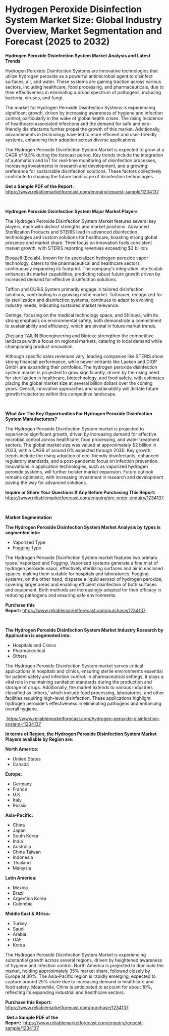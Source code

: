 <p><h1>Hydrogen Peroxide Disinfection System Market Size: Global Industry Overview, Market Segmentation and Forecast (2025 to 2032)</h1></p><p><strong>Hydrogen Peroxide Disinfection System Market Analysis and Latest Trends</strong></p>
<p><p>Hydrogen Peroxide Disinfection Systems are innovative technologies that utilize hydrogen peroxide as a powerful antimicrobial agent to disinfect surfaces, air, and water. These systems are gaining traction across various sectors, including healthcare, food processing, and pharmaceuticals, due to their effectiveness in eliminating a broad spectrum of pathogens, including bacteria, viruses, and fungi. </p><p>The market for Hydrogen Peroxide Disinfection Systems is experiencing significant growth, driven by increasing awareness of hygiene and infection control, particularly in the wake of global health crises. The rising incidence of healthcare-associated infections and the demand for safe and eco-friendly disinfectants further propel the growth of this market. Additionally, advancements in technology have led to more efficient and user-friendly systems, enhancing their adoption across diverse applications.</p><p>The Hydrogen Peroxide Disinfection System Market is expected to grow at a CAGR of 9.3% during the forecast period. Key trends include the integration of automation and IoT for real-time monitoring of disinfection processes, increasing investments in research and development, and a growing preference for sustainable disinfection solutions. These factors collectively contribute to shaping the future landscape of disinfection technologies.</p></p>
<p><strong>Get a Sample PDF of the Report:&nbsp;</strong> <a href="https://www.reliablemarketforecast.com/enquiry/request-sample/1234137?utm_campaign=3078&utm_medium=2&utm_source=Github&utm_content=ia&utm_term=13042025&utm_id=hydrogen-peroxide-disinfection-system">https://www.reliablemarketforecast.com/enquiry/request-sample/1234137</a></p>
<p>&nbsp;</p>
<p><strong>Hydrogen Peroxide Disinfection System Major Market Players</strong></p>
<p><p>The Hydrogen Peroxide Disinfection System Market features several key players, each with distinct strengths and market positions. Advanced Sterilization Products and STERIS lead in advanced disinfection technologies and custom solutions for healthcare, boasting strong global presence and market share. Their focus on innovation fuels consistent market growth, with STERIS reporting revenues exceeding $3 billion.</p><p>Bioquell (Ecolab), known for its specialized hydrogen peroxide vapor technology, caters to the pharmaceutical and healthcare sectors, continuously expanding its footprint. The company's integration into Ecolab enhances its market capabilities, predicting robust future growth driven by increased demand for effective disinfection solutions.</p><p>Tafflon and CURIS System primarily engage in tailored disinfection solutions, contributing to a growing niche market. Tuttnauer, recognized for its sterilization and disinfection systems, continues to adapt to evolving industry needs, indicating sustained market relevance.</p><p>Getinge, focusing on the medical technology space, and Shibuya, with its strong emphasis on environmental safety, both demonstrate a commitment to sustainability and efficiency, which are pivotal in future market trends. </p><p>Zhejiang TAILIN Bioengineering and Bioteke strengthen the competitive landscape with a focus on regional markets, catering to local demand while championing product innovation.</p><p>Although specific sales revenues vary, leading companies like STERIS show strong financial performance, while newer entrants like Laoken and DIOP GmbH are expanding their portfolios. The hydrogen peroxide disinfection system market is projected to grow significantly, driven by the rising need for sterilization in healthcare, biotechnology, and food safety, with estimates placing the global market size at several billion dollars over the coming years. Overall, innovative approaches and sustainability will dictate future growth trajectories within this competitive landscape.</p></p>
<p>&nbsp;</p>
<p><strong>What Are The Key Opportunities For Hydrogen Peroxide Disinfection System Manufacturers?</strong></p>
<p><p>The Hydrogen Peroxide Disinfection System market is projected to experience significant growth, driven by increasing demand for effective microbial control across healthcare, food processing, and water treatment sectors. The global market size was valued at approximately $2 billion in 2023, with a CAGR of around 6% expected through 2030. Key growth trends include the rising adoption of eco-friendly disinfectants, enhanced regulatory standards, and a post-pandemic focus on infection prevention. Innovations in application technologies, such as vaporized hydrogen peroxide systems, will further bolster market expansion. Future outlook remains optimistic, with increasing investment in research and development paving the way for advanced solutions.</p></p>
<p><strong>Inquire or Share Your Questions If Any Before Purchasing This Report:</strong> <a href="https://www.reliablemarketforecast.com/enquiry/pre-order-enquiry/1234137?utm_campaign=3078&utm_medium=2&utm_source=Github&utm_content=ia&utm_term=13042025&utm_id=hydrogen-peroxide-disinfection-system">https://www.reliablemarketforecast.com/enquiry/pre-order-enquiry/1234137</a></p>
<p>&nbsp;</p>
<p><strong>Market Segmentation</strong></p>
<p><strong>The Hydrogen Peroxide Disinfection System Market Analysis by types is segmented into:</strong></p>
<p><ul><li>Vaporized Type</li><li>Fogging Type</li></ul></p>
<p><p>The Hydrogen Peroxide Disinfection System market features two primary types: Vaporized and Fogging. Vaporized systems generate a fine mist of hydrogen peroxide vapor, effectively sterilizing surfaces and air in enclosed spaces, making them suitable for hospitals and laboratories. Fogging systems, on the other hand, disperse a liquid aerosol of hydrogen peroxide, covering larger areas and enabling efficient disinfection of both surfaces and equipment. Both methods are increasingly adopted for their efficacy in reducing pathogens and ensuring safe environments.</p></p>
<p><strong>Purchase this Report:&nbsp;</strong><a href="https://www.reliablemarketforecast.com/purchase/1234137?utm_campaign=3078&utm_medium=2&utm_source=Github&utm_content=ia&utm_term=13042025&utm_id=hydrogen-peroxide-disinfection-system">https://www.reliablemarketforecast.com/purchase/1234137</a></p>
<p>&nbsp;</p>
<p><strong>The Hydrogen Peroxide Disinfection System Market Industry Research by Application is segmented into:</strong></p>
<p><ul><li>Hospitals and Clinics</li><li>Pharmaceutical</li><li>Others</li></ul></p>
<p><p>The Hydrogen Peroxide Disinfection System market serves critical applications in hospitals and clinics, ensuring sterile environments essential for patient safety and infection control. In pharmaceutical settings, it plays a vital role in maintaining sanitation standards during the production and storage of drugs. Additionally, the market extends to various industries classified as 'others,' which include food processing, laboratories, and other facilities requiring high-level disinfection. These applications highlight hydrogen peroxide's effectiveness in eliminating pathogens and enhancing overall hygiene.</p></p>
<p><a href="https://www.reliablemarketforecast.com/hydrogen-peroxide-disinfection-system-r1234137?utm_campaign=3078&utm_medium=2&utm_source=Github&utm_content=ia&utm_term=13042025&utm_id=hydrogen-peroxide-disinfection-system">&nbsp;https://www.reliablemarketforecast.com/hydrogen-peroxide-disinfection-system-r1234137</a></p>
<p><strong>In terms of Region, the Hydrogen Peroxide Disinfection System Market Players available by Region are:</strong></p>
<p>
    <p> <strong> North America: </strong>
        <ul>
            <li>United States</li>
            <li>Canada</li>
        </ul>
        </p> 
    <p> <strong> Europe: </strong>
        <ul>
            <li>Germany</li>
            <li>France</li>
            <li>U.K.</li>
            <li>Italy</li>
            <li>Russia</li>
        </ul>
        </p> 
    <p> <strong> Asia-Pacific: </strong>
        <ul>
            <li>China</li>
            <li>Japan</li>
            <li>South Korea</li>
            <li>India</li>
            <li>Australia</li>
            <li>China Taiwan</li>
            <li>Indonesia</li>
            <li>Thailand</li>
            <li>Malaysia</li>
        </ul>
        </p> 
    <p> <strong> Latin America: </strong>
        <ul>
            <li>Mexico</li>
            <li>Brazil</li>
            <li>Argentina Korea</li>
            <li>Colombia</li>
        </ul>
        </p> 
    <p> <strong> Middle East & Africa: </strong>
        <ul>
            <li>Turkey</li>
            <li>Saudi</li>
            <li>Arabia</li>
            <li>UAE</li>
            <li>Korea</li>
        </ul>
    </p>
    </p>
<p><p>The Hydrogen Peroxide Disinfection System Market is experiencing substantial growth across several regions, driven by heightened awareness of hygiene and infection control. North America is projected to dominate the market, holding approximately 35% market share, followed closely by Europe at 30%. The Asia-Pacific region is rapidly emerging, expected to capture around 25% share due to increasing demand in healthcare and food safety. Meanwhile, China is anticipated to account for about 10%, reflecting its expanding industrial and healthcare sectors.</p></p>
<p><strong>Purchase this Report: </strong><a href="https://www.reliablemarketforecast.com/purchase/1234137?utm_campaign=3078&utm_medium=2&utm_source=Github&utm_content=ia&utm_term=13042025&utm_id=hydrogen-peroxide-disinfection-system">https://www.reliablemarketforecast.com/purchase/1234137</a></p>
<p>&nbsp;<strong>Get a Sample PDF of the Report:&nbsp;&nbsp;</strong><a href="https://www.reliablemarketforecast.com/enquiry/request-sample/1234137?utm_campaign=3078&utm_medium=2&utm_source=Github&utm_content=ia&utm_term=13042025&utm_id=hydrogen-peroxide-disinfection-system">https://www.reliablemarketforecast.com/enquiry/request-sample/1234137</a></p>
<p><strong></strong></p>
<p><p></p><p></p><p></p></p>